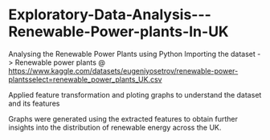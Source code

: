 # Exploratory-Data-Analysis---Renewable-Power-plants-In-UK
Analysing the Renewable Power Plants using Python
Importing the dataset -> Renewable power plants @ 
https://www.kaggle.com/datasets/eugeniyosetrov/renewable-power-plantsselect=renewable_power_plants_UK.csv 

Applied feature transformation and ploting graphs to understand the dataset and its features

Graphs were generated using the extracted features to obtain further insights into the distribution of renewable energy across the UK.